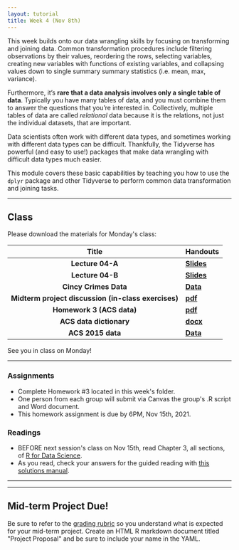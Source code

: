 ```yaml
---
layout: tutorial
title: Week 4 (Nov 8th)
---
```


This week builds onto our data wrangling skills by focusing on transforming and joining data. Common transformation procedures include filtering observations by their values, reordering the rows, selecting variables, creating new variables with functions of existing variables, and collapsing values down to single summary summary statistics (i.e. mean, max, variance). 

Furthermore, it’s **rare that a data analysis involves only a single table of data**. Typically you have many tables of data, and you must combine them to answer the questions that you’re interested in. Collectively, multiple tables of data are called _relational_ data because it is the relations, not just the individual datasets, that are important.

Data scientists often work with different data types, and sometimes working with different data types can be difficult.  Thankfully, the Tidyverse has powerful (and easy to use!) packages that make data wrangling with difficult data types much easier.

This module covers these basic capabilities by teaching you how to use the `dplyr` package and other Tidyverse to perform common data transformation and joining tasks.

<hr>

## Class

Please download the materials for Monday's class:


| Title                     | Handouts  |
|:-------------------------:|--------------|
| **Lecture 04-A**          | [**Slides**](04A_slides_BANA7025.pdf) |
| **Lecture 04-B**          | [**Slides**](04B_slides_BANA7025.pdf) |
| **Cincy Crimes Data**  | [**Data**](cincinnati_crimes_20190812.csv) |
| **Midterm project discussion (in-class exercises)**          | [**pdf**](Session4_Mid-term_Project.pdf) |
| **Homework 3 (ACS data)**          | [**pdf**](homework_3.pdf) |
| **ACS data dictionary**          | [**docx**](data_dictionary_for_hw_3.docx) |
| **ACS 2015 data**  | [**Data**](acs_2015_county_data_revised.csv) |

See you in class on Monday!

<hr>

### Assignments

- Complete Homework #3 located in this week's folder.
- One person from each group will submit via Canvas the group's .R script and Word document.
- This homework assignment is due by 6PM, Nov 15th, 2021.


### Readings

- BEFORE next session's class on Nov 15th, read Chapter 3, all sections, of [R for Data Science](https://r4ds.had.co.nz/).
- As you read, check your answers for the guided reading with [this solutions manual](https://jrnold.github.io/r4ds-exercise-solutions/).

   
<hr>   

<hr>

## Mid-term Project Due!

Be sure to refer to the [grading rubric](mid-term) so you understand what is expected for your mid-term project.  Create an HTML R markdown document titled "Project Proposal" and be sure to include your name in the YAML.
